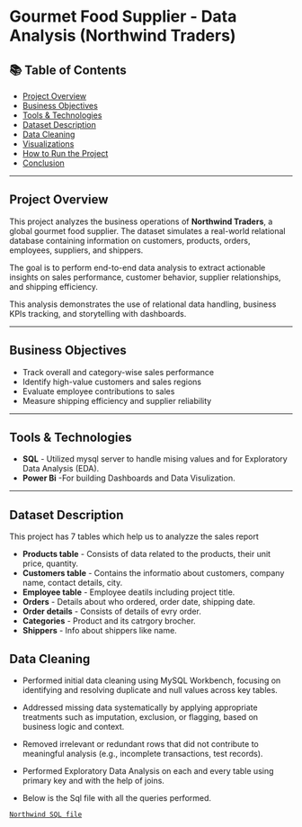 # Gourmet Food Supplier - Data Analysis (Northwind Traders)

## 📚 Table of Contents
- [Project Overview](#project-overview)
- [Business Objectives](#business-objectives)
- [Tools & Technologies](#tools--technologies)
- [Dataset Description](#dataset-description)
- [Data Cleaning](#data-cleaning)
- [Visualizations](#visualizations)
- [How to Run the Project](#how-to-run-the-project)
- [Conclusion](#conclusion)

---

## Project Overview

This project analyzes the business operations of **Northwind Traders**, a global gourmet food supplier. The dataset simulates a real-world relational database containing information on customers, products, orders, employees, suppliers, and shippers.

The goal is to perform end-to-end data analysis to extract actionable insights on sales performance, customer behavior, supplier relationships, and shipping efficiency.

This analysis demonstrates the use of relational data handling, business KPIs tracking, and storytelling with dashboards.

---

## Business Objectives

- Track overall and category-wise sales performance
- Identify high-value customers and sales regions
- Evaluate employee contributions to sales
- Measure shipping efficiency and supplier reliability

---

## Tools & Technologies
- **SQL**      - Utilized mysql server to handle mising values and for Exploratory Data Analysis (EDA).
- **Power Bi** -For building Dashboards and Data Visulization.

---

## Dataset Description

This project has 7 tables which help us to analyzze the sales report

- **Products table**  - Consists of data related to the products, their unit price, quantity.
- **Customers table** - Contains the informatio about customers, company name, contact details, city.
- **Employee table**  - Employee deatils including project title.
- **Orders**  - Details about who ordered, order date, shipping date.
- **Order details** - Consists of details of evry order.
- **Categories** - Product and its catrgory brocher.
- **Shippers** - Info about shippers like name.

## Data Cleaning

- Performed initial data cleaning using MySQL Workbench, focusing on identifying and resolving duplicate and null values across key tables.

- Addressed missing data systematically by applying appropriate treatments such as imputation, exclusion, or flagging, based on business logic and context.

- Removed irrelevant or redundant rows that did not contribute to meaningful analysis (e.g., incomplete transactions, test records).

- Performed Exploratory Data Analysis on each and every table using primary key and with the help of joins.
- Below is the Sql file with all the queries performed.

[`Northwind SQL file`](#northwind.sql)

